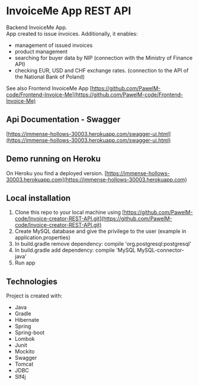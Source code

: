 # InvoiceMe App REST API
Backend InvoiceMe App.<br />
App created to issue invoices.
Additionally, it enables:
* management of issued invoices
* product management
* searching for buyer data by NIP (connection with the Ministry of Finance API)
* checking EUR, USD and CHF exchange rates. (connection to the API of the National Bank of Poland)

See also Frontend InvoiceMe App [https://github.com/PawelM-code/Frontend-Invoice-Me](https://github.com/PawelM-code/Frontend-Invoice-Me) 

## Api Documentation - Swagger
[https://immense-hollows-30003.herokuapp.com/swagger-ui.html](https://immense-hollows-30003.herokuapp.com/swagger-ui.html)

## Demo running on Heroku
On Heroku you find a deployed version. [https://immense-hollows-30003.herokuapp.com](https://immense-hollows-30003.herokuapp.com)

## Local installation
1. Clone this repo to your local machine using [https://github.com/PawelM-code/Invoice-creator-REST-API.git](https://github.com/PawelM-code/Invoice-creator-REST-API.git)
2. Create MySQL database and give the privilege to the user (example in application.properties)
3. In build.gradle remove dependency: compile 'org.postgresql:postgresql'
4. In build.gradle add dependency: compile 'MySQL MySQL-connector-java'
5. Run app

## Technologies
Project is created with:
* Java
* Gradle
* Hibernate
* Spring
* Spring-boot
* Lombok
* Junit
* Mockito
* Swagger
* Tomcat
* JDBC
* Slf4j